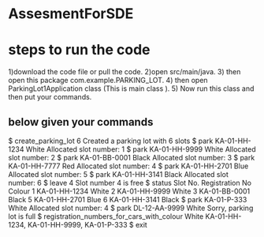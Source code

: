 # AssesmentForSDE 
# steps to run the code
1)download the code file or pull the code.
2)open src/main/java.
3) then open this package com.example.PARKING_LOT.
4) then open ParkingLot1Application class (This is main class ).
5) Now run this class and then put your commands.

## below given your commands
$ create_parking_lot 6 
Created a parking lot with 6 slots 
$ park KA-01-HH-1234 White 
Allocated slot number: 1 
$ park KA-01-HH-9999 White 
Allocated slot number: 2 
$ park KA-01-BB-0001 Black 
Allocated slot number: 3 
$ park KA-01-HH-7777 Red 
Allocated slot number: 4 
$ park KA-01-HH-2701 Blue 
Allocated slot number: 5 
$ park KA-01-HH-3141 Black 
Allocated slot number: 6 
$ leave 4 
Slot number 4 is free 
$ status 
Slot No. Registration No Colour 
1 KA-01-HH-1234 White 
2 KA-01-HH-9999 White
3 KA-01-BB-0001 Black 
5 KA-01-HH-2701 Blue 
6 KA-01-HH-3141 Black 
$ park KA-01-P-333 White 
Allocated slot number: 4 
$ park DL-12-AA-9999 White 
Sorry, parking lot is full 
$ registration_numbers_for_cars_with_colour White KA-01-HH-1234, KA-01-HH-9999, KA-01-P-333 
$ exit


